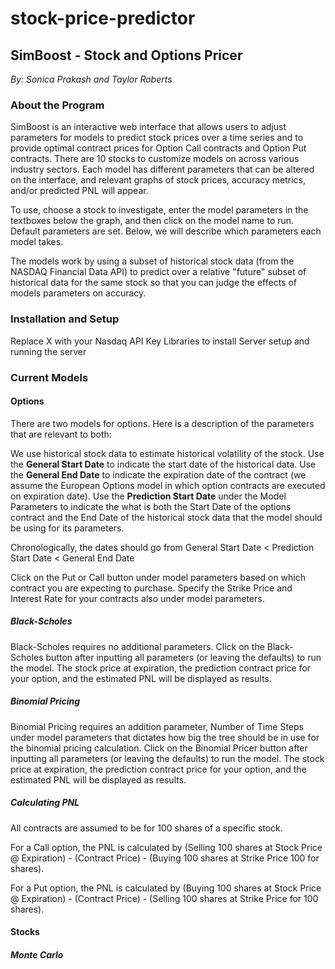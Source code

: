 # stock-price-predictor
## SimBoost - Stock and Options Pricer
_By: Sonica Prakash and Taylor Roberts_

### About the Program 

SimBoost is an interactive web interface that allows users to adjust parameters for models to predict stock prices over a time series and to provide optimal contract prices for Option Call contracts and Option Put contracts. There are 10 stocks to customize models on across various industry sectors. Each model has different parameters that can be altered on the interface, and relevant graphs of stock prices, accuracy metrics, and/or predicted PNL will appear. 

To use, choose a stock to investigate, enter the model parameters in the textboxes below the graph, and then click on the model name to run. Default parameters are set. Below, we will describe which parameters each model takes. 

The models work by using a subset of historical stock data (from the NASDAQ Financial Data API) to predict over a relative "future" subset of historical data for the same stock so that you can judge the effects of models parameters on accuracy. 

### Installation and Setup 

Replace X with your Nasdaq API Key
Libraries to install 
Server setup and running the server 

### Current Models 

#### Options

There are two models for options. Here is a description of the parameters that are relevant to both: 

We use historical stock data to estimate historical volatility of the stock. Use the **General Start Date** to indicate the start date of the historical data. Use the **General End Date** to indicate the expiration date of the contract (we assume the European Options model in which option contracts are executed on expiration date). Use the **Prediction Start Date** under the Model Parameters to indicate the what is both the Start Date of the options contract and the End Date of the historical stock data that the model should be using for its parameters. 

Chronologically, the dates should go from General Start Date < Prediction Start Date < General End Date

Click on the Put or Call button under model parameters based on which contract you are expecting to purchase. Specify the Strike Price and Interest Rate for your contracts also under model parameters. 

##### Black-Scholes 

Black-Scholes requires no additional parameters. Click on the Black-Scholes button after inputting all parameters (or leaving the defaults) to run the model. The stock price at expiration, the prediction contract price for your option, and the estimated PNL will be displayed as results. 

##### Binomial Pricing 

Binomial Pricing requires an addition parameter, Number of Time Steps under model parameters that dictates how big the tree should be in use for the binomial pricing calculation. Click on the Binomial Pricer button after inputting all parameters (or leaving the defaults) to run the model. The stock price at expiration, the prediction contract price for your option, and the estimated PNL will be displayed as results. 

##### Calculating PNL 

All contracts are assumed to be for 100 shares of a specific stock. 

For a Call option, the PNL is calculated by (Selling 100 shares at Stock Price @ Expiration) - (Contract Price) - (Buying 100 shares at Strike Price 100 for shares). 

For a Put option, the PNL is calculated by (Buying 100 shares at Stock Price @ Expiration) - (Contract Price) - (Selling 100 shares at Strike Price for 100 shares). 

#### Stocks 

##### Monte Carlo


